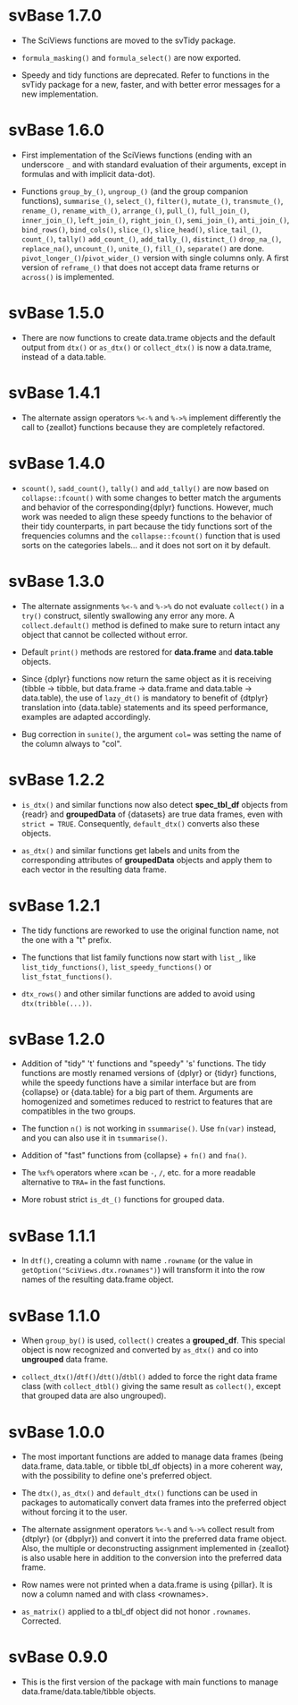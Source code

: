 # svBase 1.7.0

-   The SciViews functions are moved to the svTidy package.

-   `formula_masking()` and `formula_select()` are now exported.

-   Speedy and tidy functions are deprecated. Refer to functions in the svTidy package for a new, faster, and with better error messages for a new implementation.

# svBase 1.6.0

-   First implementation of the SciViews functions (ending with an underscore `_` and with standard evaluation of their arguments, except in formulas and with implicit data-dot).

-   Functions `group_by_()`, `ungroup_()` (and the group companion functions), `summarise_()`, `select_()`, `filter()`, `mutate_()`, `transmute_()`, `rename_()`, `rename_with_()`, `arrange_()`, `pull_()`, `full_join_()`, `inner_join_()`, `left_join_()`, `right_join_()`, `semi_join_()`, `anti_join_()`, `bind_rows()`, `bind_cols()`, `slice_()`, `slice_head()`, `slice_tail_()`, `count_()`, `tally()` `add_count_()`, `add_tally_()`, `distinct_()` `drop_na_()`, `replace_na()`, `uncount_()`, `unite_()`, `fill_()`, `separate()` are done. `pivot_longer_()`/`pivot_wider_()` version with single columns only. A first version of `reframe_()` that does not accept data frame returns or `across()` is implemented.

# svBase 1.5.0

-   There are now functions to create data.trame objects and the default output from `dtx()` or `as_dtx()` or `collect_dtx()` is now a data.trame, instead of a data.table.

# svBase 1.4.1

-   The alternate assign operators `%<-%` and `%->%` implement differently the call to {zeallot} functions because they are completely refactored.

# svBase 1.4.0

-   `scount()`, `sadd_count()`, `tally()` and `add_tally()` are now based on `collapse::fcount()` with some changes to better match the arguments and behavior of the corresponding{dplyr} functions. However, much work was needed to align these speedy functions to the behavior of their tidy counterparts, in part because the tidy functions sort of the frequencies columns and the `collapse::fcount()` function that is used sorts on the categories labels... and it does not sort on it by default.

# svBase 1.3.0

-   The alternate assignments `%<-%` and `%->%` do not evaluate `collect()` in a `try()` construct, silently swallowing any error any more. A `collect.default()` method is defined to make sure to return intact any object that cannot be collected without error.

-    Default `print()` methods are restored for **data.frame** and **data.table** objects.

-    Since {dplyr} functions now return the same object as it is receiving (tibble -> tibble, but data.frame -> data.frame and data.table -> data.table), the use of `lazy_dt()` is mandatory to benefit of {dtplyr} translation into {data.table} statements and its speed performance, examples are adapted accordingly.

-   Bug correction in `sunite()`, the argument `col=` was setting the name of the column always to "col".

# svBase 1.2.2

-   `is_dtx()` and similar functions now also detect **spec_tbl_df** objects from {readr} and **groupedData** of {datasets} are true data frames, even with `strict = TRUE`. Consequently, `default_dtx()` converts also these objects.

-   `as_dtx()` and similar functions get labels and units from the corresponding attributes of **groupedData** objects and apply them to each vector in the resulting data frame.

# svBase 1.2.1

-   The tidy functions are reworked to use the original function name, not the one with a "t" prefix.

-   The functions that list family functions now start with `list_`, like `list_tidy_functions()`, `list_speedy_functions()` or `list_fstat_functions()`.

-   `dtx_rows()` and other similar functions are added to avoid using `dtx(tribble(...))`.

# svBase 1.2.0

-   Addition of "tidy" 't' functions and "speedy" 's' functions. The tidy functions are mostly renamed versions of {dplyr} or {tidyr} functions, while the speedy functions have a similar interface but are from {collapse} or {data.table} for a big part of them. Arguments are homogenized and sometimes reduced to restrict to features that are compatibles in the two groups.

-   The function `n()` is not working in `ssummarise()`. Use `fn(var)` instead, and you can also use it in `tsummarise()`.

-   Addition of "fast" functions from {collapse} + `fn()` and `fna()`.

-   The `%xf%` operators where `x`can be `-`, `/`, etc. for a more readable alternative to `TRA=` in the fast functions.

-   More robust strict `is_dt_()` functions for grouped data.

# svBase 1.1.1

-   In `dtf()`, creating a column with name `.rowname` (or the value in `getOption("SciViews.dtx.rownames")`) will transform it into the row names of the resulting data.frame object.

# svBase 1.1.0

-   When `group_by()` is used, `collect()` creates a **grouped_df**. This special object is now recognized and converted by `as_dtx()` and co into **ungrouped** data frame.

-   `collect_dtx()`/`dtf()`/`dtt()`/`dtbl()` added to force the right data frame class (with `collect_dtbl()` giving the same result as `collect()`, except that grouped data are also ungrouped).

# svBase 1.0.0

-   The most important functions are added to manage data frames (being data.frame, data.table, or tibble tbl_df objects) in a more coherent way, with the possibility to define one's preferred object.

-   The `dtx()`, `as_dtx()` and `default_dtx()` functions can be used in packages to automatically convert data frames into the preferred object without forcing it to the user.

-   The alternate assignment operators `%<-%` and `%->%` collect result from {dtplyr} (or {dbplyr}) and convert it into the preferred data frame object. Also, the multiple or deconstructing assignment implemented in {zeallot} is also usable here in addition to the conversion into the preferred data frame.

-   Row names were not printed when a data.frame is using {pillar}. It is now a column named and with class \<rownames\>.

-   `as_matrix()` applied to a tbl_df object did not honor `.rownames`. Corrected.

# svBase 0.9.0

-   This is the first version of the package with main functions to manage data.frame/data.table/tibble objects.
